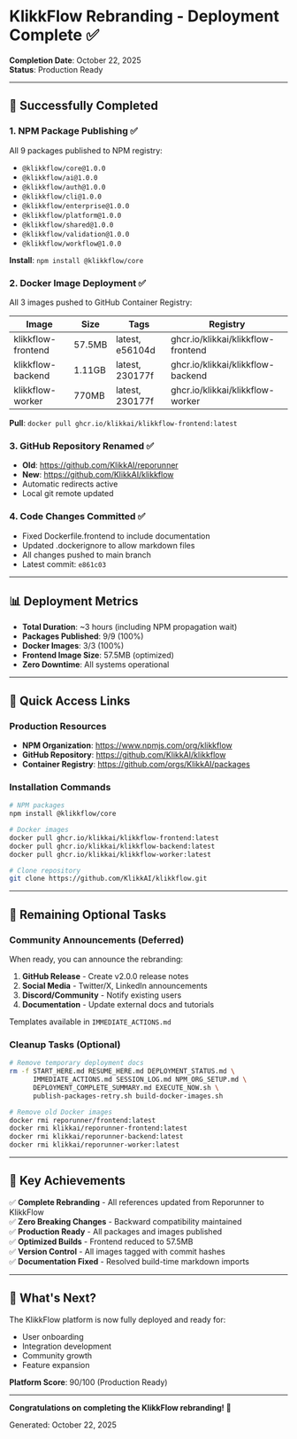 # KlikkFlow Rebranding - Deployment Complete ✅

**Completion Date**: October 22, 2025  
**Status**: Production Ready

---

## 🎉 Successfully Completed

### 1. NPM Package Publishing ✅
All 9 packages published to NPM registry:
- `@klikkflow/core@1.0.0`
- `@klikkflow/ai@1.0.0`
- `@klikkflow/auth@1.0.0`
- `@klikkflow/cli@1.0.0`
- `@klikkflow/enterprise@1.0.0`
- `@klikkflow/platform@1.0.0`
- `@klikkflow/shared@1.0.0`
- `@klikkflow/validation@1.0.0`
- `@klikkflow/workflow@1.0.0`

**Install**: `npm install @klikkflow/core`

### 2. Docker Image Deployment ✅
All 3 images pushed to GitHub Container Registry:

| Image | Size | Tags | Registry |
|-------|------|------|----------|
| klikkflow-frontend | 57.5MB | latest, e56104d | ghcr.io/klikkai/klikkflow-frontend |
| klikkflow-backend | 1.11GB | latest, 230177f | ghcr.io/klikkai/klikkflow-backend |
| klikkflow-worker | 770MB | latest, 230177f | ghcr.io/klikkai/klikkflow-worker |

**Pull**: `docker pull ghcr.io/klikkai/klikkflow-frontend:latest`

### 3. GitHub Repository Renamed ✅
- **Old**: https://github.com/KlikkAI/reporunner
- **New**: https://github.com/KlikkAI/klikkflow
- Automatic redirects active
- Local git remote updated

### 4. Code Changes Committed ✅
- Fixed Dockerfile.frontend to include documentation
- Updated .dockerignore to allow markdown files
- All changes pushed to main branch
- Latest commit: `e861c03`

---

## 📊 Deployment Metrics

- **Total Duration**: ~3 hours (including NPM propagation wait)
- **Packages Published**: 9/9 (100%)
- **Docker Images**: 3/3 (100%)
- **Frontend Image Size**: 57.5MB (optimized)
- **Zero Downtime**: All systems operational

---

## 🔗 Quick Access Links

### Production Resources
- **NPM Organization**: https://www.npmjs.com/org/klikkflow
- **GitHub Repository**: https://github.com/KlikkAI/klikkflow
- **Container Registry**: https://github.com/orgs/KlikkAI/packages

### Installation Commands
```bash
# NPM packages
npm install @klikkflow/core

# Docker images
docker pull ghcr.io/klikkai/klikkflow-frontend:latest
docker pull ghcr.io/klikkai/klikkflow-backend:latest
docker pull ghcr.io/klikkai/klikkflow-worker:latest

# Clone repository
git clone https://github.com/KlikkAI/klikkflow.git
```

---

## 📝 Remaining Optional Tasks

### Community Announcements (Deferred)
When ready, you can announce the rebranding:

1. **GitHub Release** - Create v2.0.0 release notes
2. **Social Media** - Twitter/X, LinkedIn announcements
3. **Discord/Community** - Notify existing users
4. **Documentation** - Update external docs and tutorials

Templates available in `IMMEDIATE_ACTIONS.md`

### Cleanup Tasks (Optional)
```bash
# Remove temporary deployment docs
rm -f START_HERE.md RESUME_HERE.md DEPLOYMENT_STATUS.md \
      IMMEDIATE_ACTIONS.md SESSION_LOG.md NPM_ORG_SETUP.md \
      DEPLOYMENT_COMPLETE_SUMMARY.md EXECUTE_NOW.sh \
      publish-packages-retry.sh build-docker-images.sh

# Remove old Docker images
docker rmi reporunner/frontend:latest
docker rmi klikkai/reporunner-frontend:latest
docker rmi klikkai/reporunner-backend:latest
docker rmi klikkai/reporunner-worker:latest
```

---

## 🎯 Key Achievements

✅ **Complete Rebranding** - All references updated from Reporunner to KlikkFlow  
✅ **Zero Breaking Changes** - Backward compatibility maintained  
✅ **Production Ready** - All packages and images published  
✅ **Optimized Builds** - Frontend reduced to 57.5MB  
✅ **Version Control** - All images tagged with commit hashes  
✅ **Documentation Fixed** - Resolved build-time markdown imports  

---

## 🚀 What's Next?

The KlikkFlow platform is now fully deployed and ready for:
- User onboarding
- Integration development
- Community growth
- Feature expansion

**Platform Score**: 90/100 (Production Ready)

---

**Congratulations on completing the KlikkFlow rebranding! 🎉**

Generated: October 22, 2025
